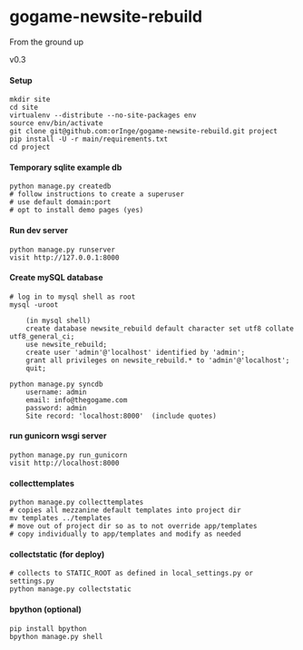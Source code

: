 gogame-newsite-rebuild
======================

From the ground up

v0.3

#### Setup
    mkdir site
    cd site
    virtualenv --distribute --no-site-packages env
    source env/bin/activate
    git clone git@github.com:orInge/gogame-newsite-rebuild.git project
    pip install -U -r main/requirements.txt
    cd project


#### Temporary sqlite example db
    python manage.py createdb
    # follow instructions to create a superuser
    # use default domain:port
    # opt to install demo pages (yes)
#### Run dev server
    python manage.py runserver
    visit http://127.0.0.1:8000


#### Create mySQL database
    
    # log in to mysql shell as root
    mysql -uroot
    
        (in mysql shell)
        create database newsite_rebuild default character set utf8 collate utf8_general_ci;
        use newsite_rebuild;
        create user 'admin'@'localhost' identified by 'admin';
        grant all privileges on newsite_rebuild.* to 'admin'@'localhost';
        quit;

    python manage.py syncdb
        username: admin
        email: info@thegogame.com
        password: admin
        Site record: 'localhost:8000'  (include quotes)

#### run gunicorn wsgi server
    python manage.py run_gunicorn
    visit http://localhost:8000


#### collecttemplates
    python manage.py collecttemplates
    # copies all mezzanine default templates into project dir
    mv templates ../templates
    # move out of project dir so as to not override app/templates
    # copy individually to app/templates and modify as needed

#### collectstatic (for deploy)
    # collects to STATIC_ROOT as defined in local_settings.py or settings.py
    python manage.py collectstatic


#### bpython (optional)
    pip install bpython
    bpython manage.py shell
